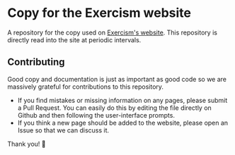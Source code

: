# Copy for the Exercism website

A repository for the copy used on [Exercism's website](https://exercism.io). This repository is directly read into the site at periodic intervals.

## Contributing

Good copy and documentation is just as important as good code so we are massively grateful for contributions to this repository.

- If you find mistakes or missing information on any pages, please submit a Pull Request. You can easily do this by editing the file directly on Github and then following the user-interface prompts.
- If you think a new page should be added to the website, please open an Issue so that we can discuss it.

Thank you! :blue_heart:
